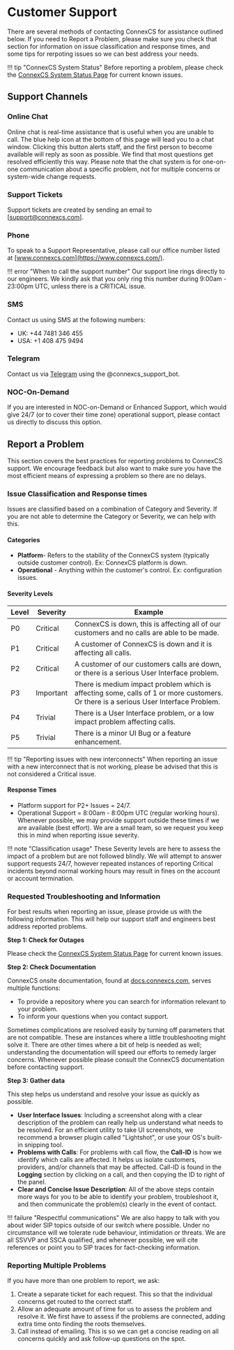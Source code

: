 # Customer Support
There are several methods of contacting ConnexCS for assistance outlined below. If you need to Report a Problem, please make sure you check that section for information on issue classification and response times, and some tips for rerpoting issues so we can best address your needs. 

!!! tip "ConnexCS System Status"
    Before reporting a problem, please check the [ConnexCS System Status Page](https://status.connexcs.com/) for current known issues. 

## Support Channels

### Online Chat
Online chat is real-time assistance that is useful when you are unable to call.  The blue help icon at the bottom of this page will lead you to a chat window.  Clicking this button alerts staff, and the first person to become available will reply as soon as possible.  We find that most questions get resolved efficiently this way. Please note that the chat system is for one-on-one communication about a specific problem, not for multiple concerns or system-wide change requests. 

### Support Tickets
Support tickets are created by sending an email to [support@connexcs.com].

### Phone
To speak to a Support Representative, please call our office number listed at [www.connexcs.com](https://www.connexcs.com/). 

!!! error "When to call the support number"
    Our support line rings directly to our engineers. We kindly ask that you only ring this number during 9:00am - 23:00pm UTC, unless there is a CRITICAL issue.
    
### SMS
Contact us using SMS at the following numbers:
+ UK: +44 7481 346 455
+ USA: +1 408 475 9494

### Telegram
Contact us via [Telegram](https://t.me/connexcs_support_bot) using the @connexcs_support_bot. 

### NOC-On-Demand
If you are interested in NOC-on-Demand or Enhanced Support, which would give 24/7 (or to cover their time zone) operational support, please contact us directly to discuss this option. 


## Report a Problem
This section covers the best practices for reporting problems to ConnexCS support.  We encourage feedback but also want to make sure you have the most efficient means of expressing a problem so there are no delays.

### Issue Classification and Response times
Issues are classified based on a combination of Category and Severity. If you are not able to determine the Category or Severity, we can help with this. 

#### Categories

+ **Platform**- Refers to the stability of the ConnexCS system (typically outside customer control). Ex: ConnexCS platform is down. 
+ **Operational** - Anything within the customer's control. Ex: configuration issues. 

#### Severity Levels

|Level|Severity|Example|
|---|---|---|
|P0|Critical|ConnexCS is down, this is affecting all of our customers and no calls are able to be made.|
|P1|Critical|A customer of ConnexCS is down and it is affecting all calls.|
|P2|Critical|A customer of our customers calls are down, or there is a serious User Interface problem.|
|P3|Important|There is medium impact problem which is affecting some, calls of 1 or more customers. Or there is a serious User Interface Problem.|
|P4|Trivial|There is a User Interface problem, or a low impact problem affecting calls.|
|P5|Trivial|There is a minor UI Bug or a feature enhancement.|

!!! tip "Reporting issues with new interconnects"
    When reporting an issue with a new interconnect that is not working, please be advised that this is not considered a Critical issue. 

#### Response Times

+ Platform support for P2+ Issues = 24/7.
+ Operational Support = 8:00am - 8:00pm UTC (regular working hours). Whenever possible, we may provide support outside these times if we are available (best effort). We are a small team, so we request you keep this in mind when reporting issue severity. 

!!! note "Classification usage"
    These Severity levels are here to assess the impact of a problem but are not followed blindly. We will attempt to answer support requests 24/7, however repeated instances of reporting Critical incidents beyond normal working hours may result in fines on the account or account termination.

### Requested Troubleshooting and Information
For best results when reporting an issue, please provide us with the following information. This will help our support staff and engineers best address reported problems. 

**Step 1: Check for Outages**

Please check the [ConnexCS System Status Page](https://status.connexcs.com/) for current known issues. 

**Step 2: Check Documentation**

ConnexCS onsite documentation, found at [docs.connexcs.com](https://docs.connexcs.com/), serves multiple functions:

* To provide a repository where you can search for information relevant to your problem.
* To inform your questions when you contact support.

Sometimes complications are resolved easily by turning off parameters that are not compatible. These are instances where a little troubleshooting might solve it. There are other times where a bit of help is needed as well; understanding the documentation will speed our efforts to remedy larger concerns. Whenever possible please consult the ConnexCS documentation before contacting support. 

**Step 3: Gather data**

This step helps us understand and resolve your issue as quickly as possible.

* **User Interface Issues**: Including a screenshot along with a clear description of the problem can really help us understand what needs to be resolved. For an efficient utility to take UI screenshots, we recommend a browser plugin called "Lightshot", or use your OS's built-in snipping tool.
* **Problems with Calls**: For problems with call flow, the **Call-ID** is how we identify which calls are affected. It helps us isolate customers, providers, and/or channels that may be affected. Call-ID is found in the **Logging** section by clicking on a call, and then copying the ID to right of the panel.
* **Clear and Concise Issue Description**: All of the above steps contain more ways for you to be able to identify your problem, troubleshoot it, and then communicate the problem(s) clearly in the event of contact.

!!! failure "Respectful communications"
    We are also happy to talk with you about wider SIP topics outside of our switch where possible. Under no circumstance will we tolerate rude behaviour, intimidation or threats. We are all SSVVP and SSCA qualified, and whenever possible, we will cite references or point you to SIP traces for fact-checking information.

### Reporting Multiple Problems
If you have more than one problem to report, we ask:

1. Create a separate ticket for each request.  This so that the individual concerns get routed to the correct staff.
2. Allow an adequate amount of time for us to assess the problem and resolve it.  We first have to assess if the problems are connected, adding extra time onto finding the roots themselves.
3. Call instead of emailing.  This is so we can get a concise reading on all concerns quickly and ask follow-up questions on the spot.
